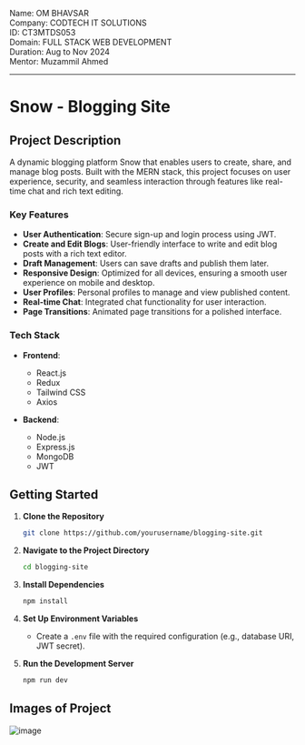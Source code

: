 Name: OM BHAVSAR <Br/>
Company: CODTECH IT SOLUTIONS  <Br/>
ID: CT3MTDS053  <Br/>
Domain: FULL STACK WEB DEVELOPMENT  <Br/>
Duration: Aug to Nov 2024  <Br/>
Mentor: Muzammil Ahmed  <Br/>


---

# Snow - Blogging Site

## Project Description

A dynamic blogging platform Snow that enables users to create, share, and manage blog posts. Built with the MERN stack, this project focuses on user experience, security, and seamless interaction through features like real-time chat and rich text editing.

### Key Features

- **User Authentication**: Secure sign-up and login process using JWT.
- **Create and Edit Blogs**: User-friendly interface to write and edit blog posts with a rich text editor.
- **Draft Management**: Users can save drafts and publish them later.
- **Responsive Design**: Optimized for all devices, ensuring a smooth user experience on mobile and desktop.
- **User Profiles**: Personal profiles to manage and view published content.
- **Real-time Chat**: Integrated chat functionality for user interaction.
- **Page Transitions**: Animated page transitions for a polished interface.

### Tech Stack

- **Frontend**: 
  - React.js
  - Redux
  - Tailwind CSS
  - Axios

- **Backend**:
  - Node.js
  - Express.js
  - MongoDB
  - JWT

## Getting Started

1. **Clone the Repository**
   ```bash
   git clone https://github.com/yourusername/blogging-site.git
   ```

2. **Navigate to the Project Directory**
   ```bash
   cd blogging-site
   ```

3. **Install Dependencies**
   ```bash
   npm install
   ```

4. **Set Up Environment Variables**
   - Create a `.env` file with the required configuration (e.g., database URI, JWT secret).

5. **Run the Development Server**
   ```bash
   npm run dev
   ```

## Images of Project

![image](https://github.com/user-attachments/assets/80303817-92c9-49de-bf65-c555e9ec2189)


